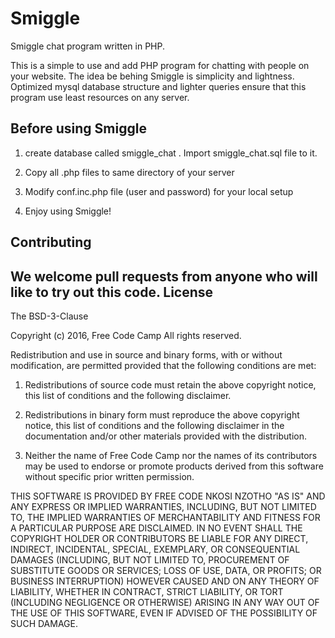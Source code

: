 # Smiggle
Smiggle chat program written in PHP.

This is a simple to use and add PHP program for chatting with people on your website. The idea be behing Smiggle is simplicity and lightness. 
Optimized mysql database structure and lighter queries ensure that this program use least resources on any server.

Before using Smiggle
--------------------
1) create database called smiggle_chat . Import smiggle_chat.sql file to it.

2) Copy all .php files to same directory of your server

3) Modify conf.inc.php file (user and password) for your local setup

4) Enjoy using Smiggle!

Contributing
------------

We welcome pull requests from anyone who will like to try out this code.
License
-------

The BSD-3-Clause

Copyright (c) 2016, Free Code Camp
All rights reserved.

Redistribution and use in source and binary forms, with or without modification, are permitted provided that the following conditions are met:

1. Redistributions of source code must retain the above copyright notice, this list of conditions and the following disclaimer.

2. Redistributions in binary form must reproduce the above copyright notice, this list of conditions and the following disclaimer in the documentation and/or other materials provided with the distribution.

3. Neither the name of Free Code Camp nor the names of its contributors may be used to endorse or promote products derived from this software without specific prior written permission.

THIS SOFTWARE IS PROVIDED BY FREE CODE NKOSI NZOTHO "AS IS" AND ANY EXPRESS OR IMPLIED WARRANTIES, INCLUDING, BUT NOT LIMITED TO, THE IMPLIED WARRANTIES OF MERCHANTABILITY AND FITNESS FOR A PARTICULAR PURPOSE ARE DISCLAIMED. IN NO EVENT SHALL THE COPYRIGHT HOLDER OR CONTRIBUTORS BE LIABLE FOR ANY DIRECT, INDIRECT, INCIDENTAL, SPECIAL, EXEMPLARY, OR CONSEQUENTIAL DAMAGES (INCLUDING, BUT NOT LIMITED TO, PROCUREMENT OF SUBSTITUTE GOODS OR SERVICES; LOSS OF USE, DATA, OR PROFITS; OR BUSINESS INTERRUPTION) HOWEVER CAUSED AND ON ANY THEORY OF LIABILITY, WHETHER IN CONTRACT, STRICT LIABILITY, OR TORT (INCLUDING NEGLIGENCE OR OTHERWISE) ARISING IN ANY WAY OUT OF THE USE OF THIS SOFTWARE, EVEN IF ADVISED OF THE POSSIBILITY OF SUCH DAMAGE.
